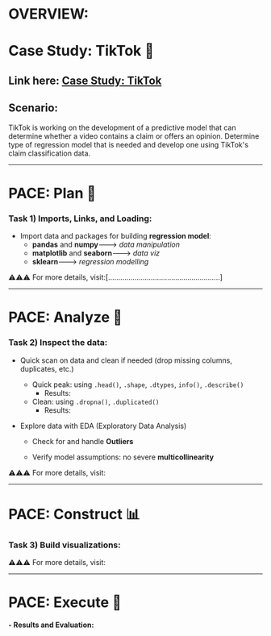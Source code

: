 # OVERVIEW:
# Case Study: TikTok 🎵
## Link here: [Case Study: TikTok]()

## Scenario:

TikTok is working on the development of a predictive model that can determine whether a video contains a claim or offers an opinion. Determine type of regression model that is needed and develop one using TikTok's claim classification data.

---

# PACE: Plan 📝
### **Task 1) Imports, Links, and Loading:**

- Import data and packages for building **regression model**:
  * **pandas** and **numpy**---> *data manipulation*
  * **matplotlib** and **seaborn**---> *data viz*
  * **sklearn**---> *regression modelling*
    

⚠️⚠️⚠️ For more details, visit:[.......................................................]

---

# PACE: Analyze 🔎
### **Task 2) Inspect the data:**

- Quick scan on data and clean if needed (drop missing columns, duplicates, etc.)
  * Quick peak: using ```.head()```, ```.shape```, ```.dtypes```, ```info()```, ```.describe()```
      * Results:
  * Clean: using ```.dropna()```, ```.duplicated()```
      * Results:
   

- Explore data with EDA (Exploratory Data Analysis)
  * Check for and handle **Outliers**
 
    
  * Verify model assumptions: no severe **multicollinearity**








⚠️⚠️⚠️ For more details, visit:


---

# PACE: Construct 📊
### **Task 3) Build visualizations:**








⚠️⚠️⚠️ For more details, visit:


---
# PACE: Execute 🤝

**- Results and Evaluation:**


